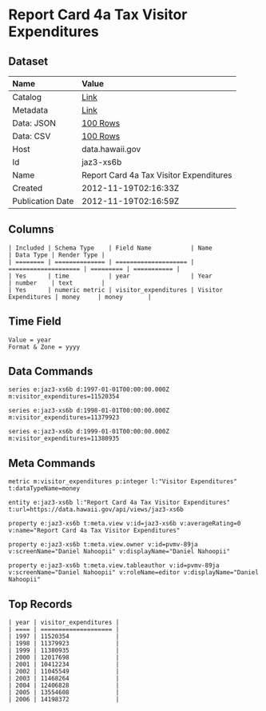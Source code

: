 # Report Card 4a Tax Visitor Expenditures

## Dataset

| Name | Value |
| :--- | :---- |
| Catalog | [Link](https://catalog.data.gov/dataset/report-card-4a-tax-visitor-expenditures-73a4a) |
| Metadata | [Link](https://data.hawaii.gov/api/views/jaz3-xs6b) |
| Data: JSON | [100 Rows](https://data.hawaii.gov/api/views/jaz3-xs6b/rows.json?max_rows=100) |
| Data: CSV | [100 Rows](https://data.hawaii.gov/api/views/jaz3-xs6b/rows.csv?max_rows=100) |
| Host | data.hawaii.gov |
| Id | jaz3-xs6b |
| Name | Report Card 4a Tax Visitor Expenditures |
| Created | 2012-11-19T02:16:33Z |
| Publication Date | 2012-11-19T02:16:59Z |

## Columns

```ls
| Included | Schema Type    | Field Name           | Name                 | Data Type | Render Type |
| ======== | ============== | ==================== | ==================== | ========= | =========== |
| Yes      | time           | year                 | Year                 | number    | text        |
| Yes      | numeric metric | visitor_expenditures | Visitor Expenditures | money     | money       |
```

## Time Field

```ls
Value = year
Format & Zone = yyyy
```

## Data Commands

```ls
series e:jaz3-xs6b d:1997-01-01T00:00:00.000Z m:visitor_expenditures=11520354

series e:jaz3-xs6b d:1998-01-01T00:00:00.000Z m:visitor_expenditures=11379923

series e:jaz3-xs6b d:1999-01-01T00:00:00.000Z m:visitor_expenditures=11380935
```

## Meta Commands

```ls
metric m:visitor_expenditures p:integer l:"Visitor Expenditures" t:dataTypeName=money

entity e:jaz3-xs6b l:"Report Card 4a Tax Visitor Expenditures" t:url=https://data.hawaii.gov/api/views/jaz3-xs6b

property e:jaz3-xs6b t:meta.view v:id=jaz3-xs6b v:averageRating=0 v:name="Report Card 4a Tax Visitor Expenditures"

property e:jaz3-xs6b t:meta.view.owner v:id=pvmv-89ja v:screenName="Daniel Nahoopii" v:displayName="Daniel Nahoopii"

property e:jaz3-xs6b t:meta.view.tableauthor v:id=pvmv-89ja v:screenName="Daniel Nahoopii" v:roleName=editor v:displayName="Daniel Nahoopii"
```

## Top Records

```ls
| year | visitor_expenditures | 
| ==== | ==================== | 
| 1997 | 11520354             | 
| 1998 | 11379923             | 
| 1999 | 11380935             | 
| 2000 | 12017698             | 
| 2001 | 10412234             | 
| 2002 | 11045549             | 
| 2003 | 11468264             | 
| 2004 | 12406828             | 
| 2005 | 13554608             | 
| 2006 | 14198372             | 
```